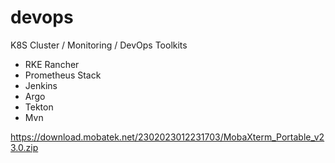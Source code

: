 # devops

K8S Cluster / Monitoring / DevOps Toolkits

- RKE Rancher
- Prometheus Stack
- Jenkins
- Argo
- Tekton
- Mvn 


https://download.mobatek.net/2302023012231703/MobaXterm_Portable_v23.0.zip

